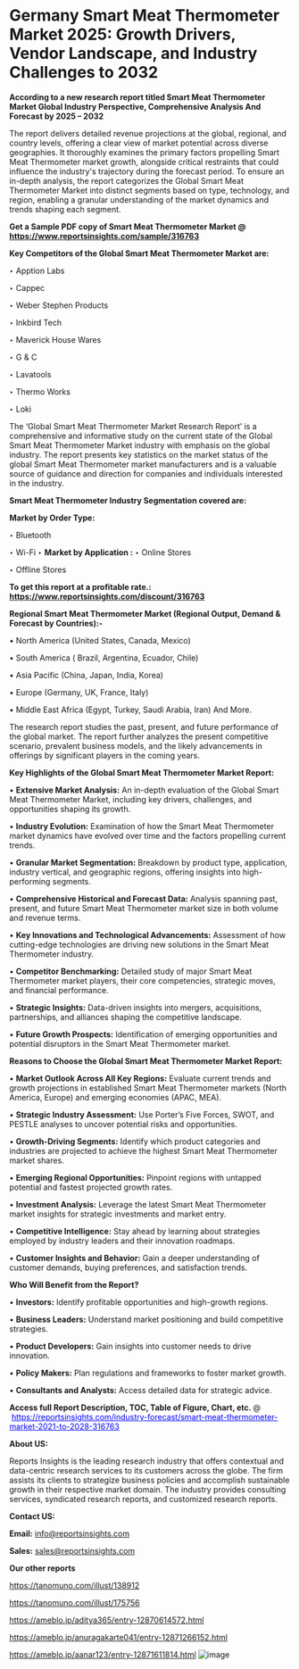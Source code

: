 # Germany Smart Meat Thermometer Market 2025: Growth Drivers, Vendor Landscape, and Industry Challenges to 2032

<strong>According to a new research report titled Smart Meat Thermometer Market Global Industry Perspective, Comprehensive Analysis And Forecast by 2025 – 2032</strong>

The report delivers detailed revenue projections at the global, regional, and country levels, offering a clear view of market potential across diverse geographies. It thoroughly examines the primary factors propelling Smart Meat Thermometer market growth, alongside critical restraints that could influence the industry's trajectory during the forecast period. To ensure an in-depth analysis, the report categorizes the Global Smart Meat Thermometer Market into distinct segments based on type, technology, and region, enabling a granular understanding of the market dynamics and trends shaping each segment.

<strong>Get a Sample PDF copy of Smart Meat Thermometer Market </strong><strong>@<a href=https://www.reportsinsights.com/sample/316763 style=color:#0000ff;> https://www.reportsinsights.com/sample/316763</a></strong></font>

<strong>Key Competitors of the Global Smart Meat Thermometer Market are:</strong>

‣ Apption Labs

‣ Cappec

‣ Weber Stephen Products

‣ Inkbird Tech

‣ Maverick House Wares

‣ G & C

‣ Lavatools

‣ Thermo Works

‣ Loki

The ‘Global Smart Meat Thermometer Market Research Report’ is a comprehensive and informative study on the current state of the Global Smart Meat Thermometer Market industry with emphasis on the global industry. The report presents key statistics on the market status of the global Smart Meat Thermometer market manufacturers and is a valuable source of guidance and direction for companies and individuals interested in the industry.

<strong>Smart Meat Thermometer Industry Segmentation covered are:</strong>

<strong>Market by Order Type: </strong>

‣ Bluetooth

‣ Wi-Fi
‣ 
<strong>Market by Application :</strong>
‣ Online Stores

‣ Offline Stores

<strong>To get this report at a profitable rate.: <a href=https://www.reportsinsights.com/discount/316763 style=color:#0000ff;>https://www.reportsinsights.com/discount/316763</a></strong></font>

<strong>Regional Smart Meat Thermometer Market (Regional Output, Demand &amp; Forecast by Countries):-</strong>

• North America (United States, Canada, Mexico)

• South America ( Brazil, Argentina, Ecuador, Chile)

• Asia Pacific (China, Japan, India, Korea)

• Europe (Germany, UK, France, Italy)

• Middle East Africa (Egypt, Turkey, Saudi Arabia, Iran) And More.

The research report studies the past, present, and future performance of the global market. The report further analyzes the present competitive scenario, prevalent business models, and the likely advancements in offerings by significant players in the coming years.

<strong>Key Highlights of the Global Smart Meat Thermometer Market Report:</strong>

• <strong>Extensive Market Analysis:</strong> An in-depth evaluation of the Global Smart Meat Thermometer Market, including key drivers, challenges, and opportunities shaping its growth.

• <strong>Industry Evolution:</strong> Examination of how the Smart Meat Thermometer market dynamics have evolved over time and the factors propelling current trends.

• <strong>Granular Market Segmentation:</strong> Breakdown by product type, application, industry vertical, and geographic regions, offering insights into high-performing segments.

• <strong>Comprehensive Historical and Forecast Data:</strong> Analysis spanning past, present, and future Smart Meat Thermometer market size in both volume and revenue terms.

• <strong>Key Innovations and Technological Advancements:</strong> Assessment of how cutting-edge technologies are driving new solutions in the Smart Meat Thermometer industry.

• <strong>Competitor Benchmarking:</strong> Detailed study of major Smart Meat Thermometer market players, their core competencies, strategic moves, and financial performance.

• <strong>Strategic Insights:</strong> Data-driven insights into mergers, acquisitions, partnerships, and alliances shaping the competitive landscape.

• <strong>Future Growth Prospects:</strong> Identification of emerging opportunities and potential disruptors in the Smart Meat Thermometer market.

<strong>Reasons to Choose the Global Smart Meat Thermometer Market Report:</strong>

• <strong>Market Outlook Across All Key Regions:</strong> Evaluate current trends and growth projections in established Smart Meat Thermometer markets (North America, Europe) and emerging economies (APAC, MEA).

• <strong>Strategic Industry Assessment:</strong> Use Porter’s Five Forces, SWOT, and PESTLE analyses to uncover potential risks and opportunities.

• <strong>Growth-Driving Segments:</strong> Identify which product categories and industries are projected to achieve the highest Smart Meat Thermometer market shares.

• <strong>Emerging Regional Opportunities:</strong> Pinpoint regions with untapped potential and fastest projected growth rates.

• <strong>Investment Analysis:</strong> Leverage the latest Smart Meat Thermometer market insights for strategic investments and market entry.

• <strong>Competitive Intelligence:</strong> Stay ahead by learning about strategies employed by industry leaders and their innovation roadmaps.

• <strong>Customer Insights and Behavior:</strong> Gain a deeper understanding of customer demands, buying preferences, and satisfaction trends.

<strong>Who Will Benefit from the Report?</strong>

• <strong>Investors:</strong> Identify profitable opportunities and high-growth regions.

• <strong>Business Leaders:</strong> Understand market positioning and build competitive strategies.

• <strong>Product Developers:</strong> Gain insights into customer needs to drive innovation.

• <strong>Policy Makers:</strong> Plan regulations and frameworks to foster market growth.

• <strong>Consultants and Analysts:</strong> Access detailed data for strategic advice.
</ul>
<strong>Access full Report Description, TOC, Table of Figure, Chart, etc. </strong>@  <a href=https://reportsinsights.com/industry-forecast/smart-meat-thermometer-market-2021-to-2028-316763 style=color:#0000ff;>https://reportsinsights.com/industry-forecast/smart-meat-thermometer-market-2021-to-2028-316763</a></font>

<strong><strong>About US</strong>:</strong>

Reports Insights is the leading research industry that offers contextual and data-centric research services to its customers across the globe. The firm assists its clients to strategize business policies and accomplish sustainable growth in their respective market domain. The industry provides consulting services, syndicated research reports, and customized research reports.

<strong>Contact US:</strong>

<p class=""""><b>Email:</b> <a href=mailto:info@reportsinsights.com>info@reportsinsights.com</a></p>
<p class=""""><b>Sales:</b> <a href=mailto:sales@reportsinsights.com>sales@reportsinsights.com</a></p>

<strong>Our other reports</strong>

<a href=https://tanomuno.com/illust/138912>https://tanomuno.com/illust/138912</a>

<a href=https://tanomuno.com/illust/175756>https://tanomuno.com/illust/175756</a>

<a href=https://ameblo.jp/aditya365/entry-12870614572.html>https://ameblo.jp/aditya365/entry-12870614572.html</a>

<a href=https://ameblo.jp/anuragakarte041/entry-12871266152.html>https://ameblo.jp/anuragakarte041/entry-12871266152.html</a>

<a href=https://ameblo.jp/aanar123/entry-12871611814.html>https://ameblo.jp/aanar123/entry-12871611814.html</a>
![image](https://github.com/user-attachments/assets/b6a2438b-6666-4c6a-9b01-a06d38227819)
